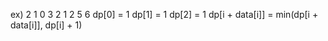 ex) 2 1 0 3 2 1 2 5 6
dp[0] = 1
dp[1] = 1
dp[2] = 1
dp[i + data[i]] = min(dp[i + data[i]], dp[i] + 1)
